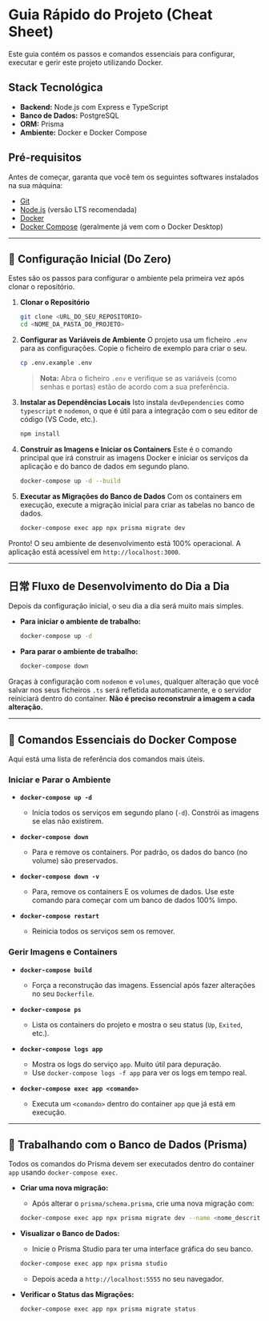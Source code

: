 # Guia Rápido do Projeto (Cheat Sheet)

Este guia contém os passos e comandos essenciais para configurar, executar e gerir este projeto utilizando Docker.

## Stack Tecnológica

  * **Backend:** Node.js com Express e TypeScript
  * **Banco de Dados:** PostgreSQL
  * **ORM:** Prisma
  * **Ambiente:** Docker e Docker Compose

## Pré-requisitos

Antes de começar, garanta que você tem os seguintes softwares instalados na sua máquina:

  * [Git](https://git-scm.com/)
  * [Node.js](https://nodejs.org/en/) (versão LTS recomendada)
  * [Docker](https://www.docker.com/products/docker-desktop/)
  * [Docker Compose](https://docs.docker.com/compose/install/) (geralmente já vem com o Docker Desktop)

-----

## 🚀 Configuração Inicial (Do Zero)

Estes são os passos para configurar o ambiente pela primeira vez após clonar o repositório.

1.  **Clonar o Repositório**

    ```bash
    git clone <URL_DO_SEU_REPOSITORIO>
    cd <NOME_DA_PASTA_DO_PROJETO>
    ```

2.  **Configurar as Variáveis de Ambiente**
    O projeto usa um ficheiro `.env` para as configurações. Copie o ficheiro de exemplo para criar o seu.

    ```bash
    cp .env.example .env
    ```

    > **Nota:** Abra o ficheiro `.env` e verifique se as variáveis (como senhas e portas) estão de acordo com a sua preferência.

3.  **Instalar as Dependências Locais**
    Isto instala `devDependencies` como `typescript` e `nodemon`, o que é útil para a integração com o seu editor de código (VS Code, etc.).

    ```bash
    npm install
    ```

4.  **Construir as Imagens e Iniciar os Containers**
    Este é o comando principal que irá construir as imagens Docker e iniciar os serviços da aplicação e do banco de dados em segundo plano.

    ```bash
    docker-compose up -d --build
    ```

5.  **Executar as Migrações do Banco de Dados**
    Com os containers em execução, execute a migração inicial para criar as tabelas no banco de dados.

    ```bash
    docker-compose exec app npx prisma migrate dev
    ```

Pronto\! O seu ambiente de desenvolvimento está 100% operacional. A aplicação está acessível em `http://localhost:3000`.

-----

## 日常 Fluxo de Desenvolvimento do Dia a Dia

Depois da configuração inicial, o seu dia a dia será muito mais simples.

  * **Para iniciar o ambiente de trabalho:**

    ```bash
    docker-compose up -d
    ```

  * **Para parar o ambiente de trabalho:**

    ```bash
    docker-compose down
    ```

Graças à configuração com `nodemon` e `volumes`, qualquer alteração que você salvar nos seus ficheiros `.ts` será refletida automaticamente, e o servidor reiniciará dentro do container. **Não é preciso reconstruir a imagem a cada alteração.**

-----

## 🧰 Comandos Essenciais do Docker Compose

Aqui está uma lista de referência dos comandos mais úteis.

### Iniciar e Parar o Ambiente

  * **`docker-compose up -d`**

      * Inicia todos os serviços em segundo plano (`-d`). Constrói as imagens se elas não existirem.

  * **`docker-compose down`**

      * Para e remove os containers. Por padrão, os dados do banco (no volume) são preservados.

  * **`docker-compose down -v`**

      * Para, remove os containers E os volumes de dados. Use este comando para começar com um banco de dados 100% limpo.

  * **`docker-compose restart`**

      * Reinicia todos os serviços sem os remover.

### Gerir Imagens e Containers

  * **`docker-compose build`**

      * Força a reconstrução das imagens. Essencial após fazer alterações no seu `Dockerfile`.

  * **`docker-compose ps`**

      * Lista os containers do projeto e mostra o seu status (`Up`, `Exited`, etc.).

  * **`docker-compose logs app`**

      * Mostra os logs do serviço `app`. Muito útil para depuração.
      * Use `docker-compose logs -f app` para ver os logs em tempo real.

  * **`docker-compose exec app <comando>`**

      * Executa um `<comando>` dentro do container `app` que já está em execução.

-----

## 🐘 Trabalhando com o Banco de Dados (Prisma)

Todos os comandos do Prisma devem ser executados dentro do container `app` usando `docker-compose exec`.

  * **Criar uma nova migração:**

      * Após alterar o `prisma/schema.prisma`, crie uma nova migração com:

    <!-- end list -->

    ```bash
    docker-compose exec app npx prisma migrate dev --name <nome_descritivo_da_migracao>
    ```

  * **Visualizar o Banco de Dados:**

      * Inicie o Prisma Studio para ter uma interface gráfica do seu banco.

    <!-- end list -->

    ```bash
    docker-compose exec app npx prisma studio
    ```

      * Depois aceda a `http://localhost:5555` no seu navegador.

  * **Verificar o Status das Migrações:**

    ```bash
    docker-compose exec app npx prisma migrate status
    ```